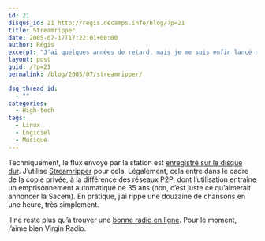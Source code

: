 ```yaml
---
id: 21
disqus_id: 21 http://regis.decamps.info/blog/?p=21
title: Streamripper
date: 2005-07-17T17:22:01+00:00
author: Régis
excerpt: "J'ai quelques années de retard, mais je me suis enfin lancé dans le rippage de station radio."
layout: post
guid: /?p=21
permalink: /blog/2005/07/streamripper/

dsq_thread_id:
  - ""
categories:
  - High-tech
tags:  
  - Linux
  - Logiciel
  - Musique
---
```

Techniquement, le flux envoyé par la station est [enregistré sur le disque dur](http://regis.decamps.free.fr/mediawiki/index.php?title=Ripper_une_radio_en_ligne). J’utilise [Streamripper](http://streamripper.sourceforge.net/) pour cela. Légalement, cela entre dans le cadre de la copie privée, à la différence des réseaux P2P, dont l’utilisation entraîne un emprisonnement automatique de 35 ans (non, c’est juste ce qu’aimerait annoncer la Sacem). En pratique, j’ai rippé une douzaine de chansons en une heure, très simplement. 

Il ne reste plus qu’à trouver une [bonne radio en ligne](http://regis.decamps.free.fr/mediawiki/index.php?title=Radios_en_ligne). Pour le moment, j’aime bien Virgin Radio.
